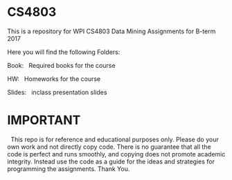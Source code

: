 # CS4803

This is a repository for WPI CS4803 Data Mining Assignments for B-term 2017


Here you will find the following Folders:


Book:
&nbsp;	  Required books for the course


HW:
&nbsp;	  Homeworks for the course


Slides:
&nbsp;	  inclass presentation slides


# IMPORTANT

&nbsp;  This repo is for reference and educational purposes only. Please do your own work and not directly copy code. There is no guarantee that all the code is perfect and runs smoothly, and copying does not promote academic integrity. Instead use the code as a guide for the ideas and strategies for programming the assignments. Thank You.
